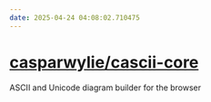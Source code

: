 ```yaml
---
date: 2025-04-24 04:08:02.710475
---
```


# [casparwylie/cascii-core](https://github.com/casparwylie/cascii-core)

ASCII and Unicode diagram builder for the browser